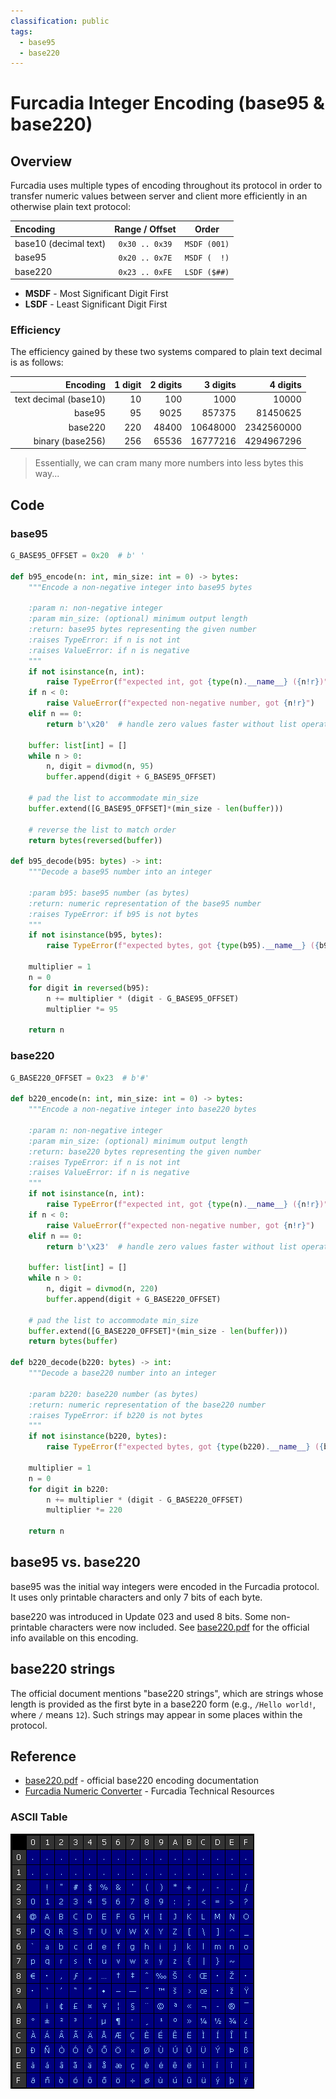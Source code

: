 ```yaml
---
classification: public
tags:
  - base95
  - base220
---
```


# Furcadia Integer Encoding (base95 & base220)
## Overview
Furcadia uses multiple types of encoding throughout its protocol in order to
transfer numeric values between server and client more efficiently in an
otherwise plain text protocol:

| Encoding              | Range / Offset | Order        |
| :-------------------- | :------------: | ------------ |
| base10 (decimal text) | `0x30 .. 0x39` | `MSDF (001)` |
| base95                | `0x20 .. 0x7E` | `MSDF (  !)` |
| base220               | `0x23 .. 0xFE` | `LSDF ($##)` |

* **MSDF** - Most Significant Digit First
* **LSDF** - Least Significant Digit First

### Efficiency
The efficiency gained by these two systems compared to plain text decimal is
as follows:

|              Encoding | 1 digit | 2 digits | 3 digits |   4 digits |
| --------------------: | ------: | -------: | -------: | ---------: |
| text decimal (base10) |      10 |      100 |     1000 |      10000 |
|                base95 |      95 |     9025 |   857375 |   81450625 |
|               base220 |     220 |    48400 | 10648000 | 2342560000 |
|      binary (base256) |     256 |    65536 | 16777216 | 4294967296 |

> Essentially, we can cram many more numbers into less bytes this way...

## Code
### base95
```python
G_BASE95_OFFSET = 0x20  # b' '

def b95_encode(n: int, min_size: int = 0) -> bytes:
    """Encode a non-negative integer into base95 bytes

    :param n: non-negative integer
    :param min_size: (optional) minimum output length
    :return: base95 bytes representing the given number
    :raises TypeError: if n is not int
    :raises ValueError: if n is negative
    """
    if not isinstance(n, int):
        raise TypeError(f"expected int, got {type(n).__name__} ({n!r})")
    if n < 0:
        raise ValueError(f"expected non-negative number, got {n!r}")
    elif n == 0:
        return b'\x20'  # handle zero values faster without list operations

    buffer: list[int] = []
    while n > 0:
        n, digit = divmod(n, 95)
        buffer.append(digit + G_BASE95_OFFSET)

    # pad the list to accommodate min_size
    buffer.extend([G_BASE95_OFFSET]*(min_size - len(buffer)))

    # reverse the list to match order
    return bytes(reversed(buffer)) 

def b95_decode(b95: bytes) -> int:
    """Decode a base95 number into an integer

    :param b95: base95 number (as bytes)
    :return: numeric representation of the base95 number
    :raises TypeError: if b95 is not bytes
    """
    if not isinstance(b95, bytes):
        raise TypeError(f"expected bytes, got {type(b95).__name__} ({b95!r})")

    multiplier = 1
    n = 0
    for digit in reversed(b95):
        n += multiplier * (digit - G_BASE95_OFFSET)
        multiplier *= 95

    return n
```

### base220
```python
G_BASE220_OFFSET = 0x23  # b'#'

def b220_encode(n: int, min_size: int = 0) -> bytes:
    """Encode a non-negative integer into base220 bytes

    :param n: non-negative integer
    :param min_size: (optional) minimum output length
    :return: base220 bytes representing the given number
    :raises TypeError: if n is not int
    :raises ValueError: if n is negative
    """
    if not isinstance(n, int):
        raise TypeError(f"expected int, got {type(n).__name__} ({n!r})")
    if n < 0:
        raise ValueError(f"expected non-negative number, got {n!r}")
    elif n == 0:
        return b'\x23'  # handle zero values faster without list operations

    buffer: list[int] = []
    while n > 0:
        n, digit = divmod(n, 220)
        buffer.append(digit + G_BASE220_OFFSET)

    # pad the list to accommodate min_size
    buffer.extend([G_BASE220_OFFSET]*(min_size - len(buffer)))
    return bytes(buffer)

def b220_decode(b220: bytes) -> int:
    """Decode a base220 number into an integer

    :param b220: base220 number (as bytes)
    :return: numeric representation of the base220 number
    :raises TypeError: if b220 is not bytes
    """
    if not isinstance(b220, bytes):
        raise TypeError(f"expected bytes, got {type(b220).__name__} ({b220!r})")

    multiplier = 1 
    n = 0 
    for digit in b220:
        n += multiplier * (digit - G_BASE220_OFFSET)
        multiplier *= 220

    return n
```

## base95 vs. base220
base95 was the initial way integers were encoded in the Furcadia protocol.
It uses only printable characters and only 7 bits of each byte.

base220 was introduced in Update 023 and used 8 bits. Some non-printable
characters were now included. See [base220.pdf](base220.pdf) for the official
info available on this encoding.

## base220 strings
The official document mentions "base220 strings", which are strings whose
length is provided as the first byte in a base220 form (e.g., `/Hello world!`,
where `/` means `12`). Such strings may appear in some places within the
protocol.

## Reference
* [base220.pdf](../official/base220.pdf) - official base220 encoding documentation
* [Furcadia Numeric Converter](https://ftr.icerealm.org/ref-numeric) - Furcadia Technical Resources

### ASCII Table
![ASCII Table](../_assets/ascii-table.png "ASCII Table")
